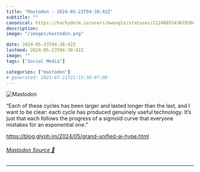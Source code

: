 ```yaml
---
title: "Mastodon - 2024-05-23T04:38:42Z"
subtitle: ""
canonical: https://hachyderm.io/users/mweagle/statuses/112488554307036650
description:
image: "/images/mastodon.png"

date: 2024-05-23T04:38:42Z
lastmod: 2024-05-23T04:38:42Z
image: ""
tags: ["Social Media"]

categories: ["mastodon"]
# generated: 2025-07-21T21:15:38-07:00
---
```

![Mastodon](/images/mastodon.png)

<p>“Each of these cycles has been larger and lasted longer than the last, and I want to be clear: each cycle has produced genuinely useful technology. It’s just that each follows the progress of a sigmoid curve that everyone mistakes for an exponential one.”</p><p><a href="https://blog.glyph.im/2024/05/grand-unified-ai-hype.html" target="_blank" rel="nofollow noopener noreferrer" translate="no"><span class="invisible">https://</span><span class="ellipsis">blog.glyph.im/2024/05/grand-un</span><span class="invisible">ified-ai-hype.html</span></a></p>


###### [Mastodon Source 🐘](https://hachyderm.io/@mweagle/112488554307036650)

___
